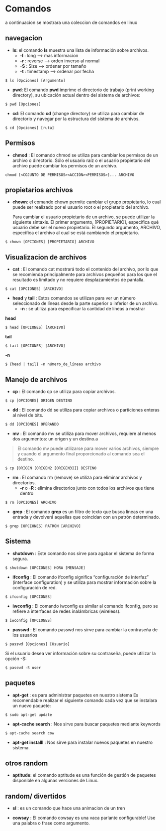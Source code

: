 # Comandos

a continuacion se mostrara una coleccion de comandos en linux







## navegacion

- **ls**: el comando **ls** muestra una lista de información sobre archivos.
    - **-l** : long --> mas informacion
    - **-r** : reverse --> orden inverso al normal
    - **-S** : Size --> ordenar por tamaño
    - **-t** : timestamp --> ordenar por fecha

```Linux
$ ls [Opciones] [Argumento]
```

- **pwd**: El comando **pwd** imprime el directorio de trabajo (print working directory), su ubicación actual dentro del sistema de archivos:

```Linux
$ pwd [Opciones]
```

- **cd**: El comando **cd** (change directory) se utiliza para cambiar de directorio y navegar por la estructura del sistema de archivos.

```Linux
$ cd [Opciones] [ruta]
```













## Permisos

- **chmod** : El comando chmod se utiliza para cambiar los permisos de un archivo o directorio. Sólo el usuario raíz o el usuario propietario del archivo puede cambiar los permisos de un archivo.

```terminal
chmod [<COJUNTO DE PERMISOS><ACCIÓN><PERMISOS>]... ARCHIVO
```












## propietarios archivos

- **chown**: el comando chown permite cambiar el grupo propietario, lo cual puede ser realizado por el usuario root o el propietario del archivo.

    Para cambiar el usuario propietario de un archivo, se puede utilizar la siguiente sintaxis. El primer argumento, [PROPIETARIO], especifica qué usuario debe ser el nuevo propietario. El segundo argumento, ARCHIVO, especifica el archivo al cual se está cambiando el propietario.

```terminal
$ chown [OPCIONES] [PROPIETARIO] ARCHIVO
```















## Visualizacion de archivos

- **cat** : El comando cat mostrará todo el contenido del archivo, por lo que se recomienda principalmente para archivos pequeños para los que el resultado es limitado y no requiere desplazamientos de pantalla. 

```terminal
$ cat [OPCIONES] [ARCHIVO]
```

- **head** y **tail** : Estos comandos se utilizan para ver un número seleccionado de líneas desde la parte superior o inferior de un archivo.
    - **-n** : se utiliza para especificar la cantidad de líneas a mostrar

**head**
```terminal
$ head [OPCIONES] [ARCHIVO]
```
**tail**
```terminal
$ tail [OPCIONES] [ARCHIVO]
```
**-n**
```terminal
$ {head | tail} -n número_de_líneas archivo
```






## Manejo de archivos

- **cp** : El comando cp se utiliza para copiar archivos.

```terminal
$ cp [OPCIONES] ORIGEN DESTINO
```

- **dd** : El comando dd se utiliza para copiar archivos o particiones enteras al nivel de bits.

```terminal
$ dd [OPCIONES] OPERANDO
```

- **mv** : El comando mv se utiliza para mover archivos, requiere al menos dos argumentos: un origen y un destino.a

> El comando mv puede utilizarse para mover varios archivos, siempre y cuando el argumento final proporcionado al comando sea el destino. 

```terminal
$ cp {ORIGEN [ORIGEN2 [ORIGEN3]]} DESTINO
```

- **rm** : El comando rm (remove) se utiliza para eliminar archivos y directorios. 
    - **-r** o **-R** : elimina directorios junto con todos los archivos que tiene dentro
```terminal
$ rm [OPCIONES] ARCHIVO
```

- **grep** : El comando **grep** es un filtro de texto que busca líneas en una entrada y devolverá aquellas que coincidan con un patrón determinado.

```terminal
$ grep [OPCIONES] PATRÓN [ARCHIVO]
```








## Sistema

- **shutdown** : Este comando nos sirve para agabar el sistema de forma segura.

```shell
$ shutdown [OPCIONES] HORA [MENSAJE]
```

- **ifconfig** : El comando ifconfig significa “configuración de interfaz” (interface configuration) y se utiliza para mostrar información sobre la configuración de red.

```shell
$ ifconfig [OPCIONES] 
```

- **iwconfig** : El comando iwconfig es similar al comando ifconfig, pero se refiere a interfaces de redes inalámbricas (wireless).

```shell
$ iwconfig [OPCIONES] 
```

- **passwd** : El comando passwd nos sirve para cambiar la contraseña de los usuarios

```shell
$ passwd [Opciones] [Usuario]
```

Si el usuario desea ver información sobre su contraseña, puede utilizar la opción -S:

```shell
$ passwd -S user
```






## paquetes

- **apt-get** : es para administrar paquetes en nuestro sistema
    Es recomendable realizar el siguiente comando cada vez que se instalara un nuevo paquete:
```shell
$ sudo apt-get update
```

- **apt-cache search** : Nos sirve para buscar paquetes mediante keywords

```shell
$ apt-cache search cow
```

- **apt-get installl** : Nos sirve para instalar nuevos paquetes en nuestro sistema.













## otros random

- **aptitude**: el comando aptitude es una función de gestión de paquetes disponible en algunas versiones de Linux. 












## random/ divertidos

- **sl** : es un comando que hace una animacion de un tren

- **cowsay** : El comando cowsay es una vaca parlante configurable! Use una palabra o frase como argumento.

